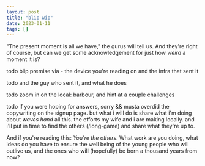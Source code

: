 ```yaml
---
layout: post
title: "blip wip"
date: 2023-01-11
tags: []
---
```


"The present moment is all we have," the gurus will tell us. And they're right of course, but can we get some acknowledgement for just how _weird_ a moment it is?

todo blip premise via - the device you're reading on and the infra that sent it

todo and the guy who sent it, and what he does

todo zoom in on the local: barbour, and hint at a couple challenges

todo if you were hoping for answers, sorry && musta overdid the copywriting on the signup page. but what i will do is share what i'm doing about *waves hand* all this. the efforts my wife and i are making locally. and i'll put in time to find the others (/long-game) and share what they're up to.

And if you're reading this: _You're the others_. What work are you doing, what ideas do you have to ensure the well being of the young people who will outlive us, and the ones who will (hopefully) be born a thousand years from now?
